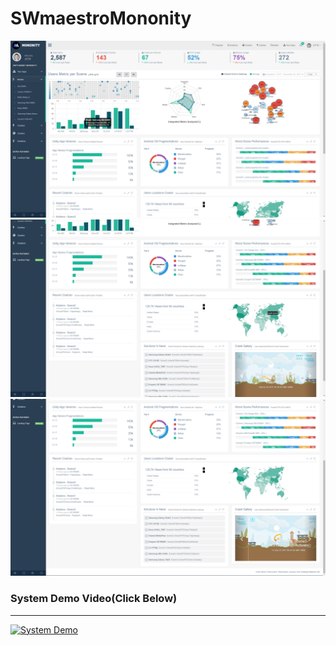 # SWmaestroMononity
![mainpage1](/mononity1.png?raw=true "dashboard1")
![mainpage1](/mononity2.png?raw=true "dashboard1")
![mainpage1](/mononity3.png?raw=true "dashboard1")

### System Demo Video(Click Below)
* * *
[![System Demo](http://i3.ytimg.com/vi/1e_906UyOgI/hqdefault.jpg)](https://youtu.be/1e_906UyOgI)
